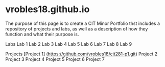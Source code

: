 # vrobles18.github.io

The purpose of this page is to create a CIT Minor Portfolio thst includes a repository of projects and labs, as well as a description of how they function and what their purpose is.

Labs
  Lab 1
  Lab 2
  Lab 3
  Lab 4
  Lab 5
  Lab 6
  Lab 7
  Lab 8
  Lab 9
 
Projects
[Project 1] (https://github.com/vrobles18/cit281-p1.git) 
  Project 2
  Project 3
  Project 4
  Project 5
  Project 6
  Project 7

